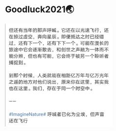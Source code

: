 # Goodluck2021🌏

<img src="https://raw.githubusercontent.com/SpringOnU/Goodluck2021/main/Screenshot_20201202_111402.jpg" width=350px>
